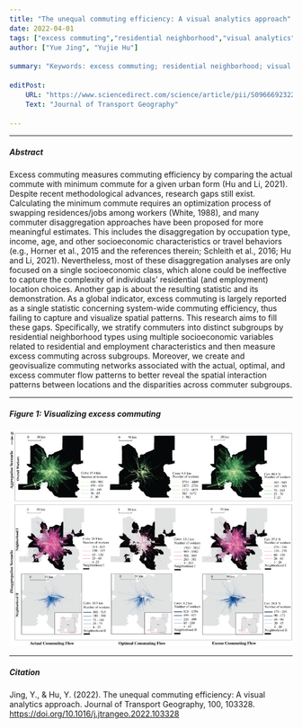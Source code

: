 ```yaml
---
title: "The unequal commuting efficiency: A visual analytics approach" 
date: 2022-04-01
tags: ["excess commuting","residential neighborhood","visual analytics","commuting network"]
author: ["Yue Jing", "Yujie Hu"]

summary: "Keywords: excess commuting; residential neighborhood; visual analytics; commuting network" 

editPost:
    URL: "https://www.sciencedirect.com/science/article/pii/S0966692322000515?casa_token=X0VZcCsEp8sAAAAA:x3gkpjNLVzHlVD0oAS2rq_XjXw1pHx92IpS5M6B674o9FP-gRxE3mzlFnlgvdUe04xe_2vTwFqQ"
    Text: "Journal of Transport Geography"

---
```


---



##### Abstract

Excess commuting measures commuting efficiency by comparing the actual commute with minimum commute for a
given urban form (Hu and Li, 2021). Despite recent methodological advances, research gaps still exist. Calculating
the minimum commute requires an optimization process of swapping residences/jobs among workers (White, 1988),
and many commuter disaggregation approaches have been proposed for more meaningful estimates. This includes
the disaggregation by occupation type, income, age, and other socioeconomic characteristics or travel behaviors (e.g.,
Horner et al., 2015 and the references therein; Schleith et al., 2016; Hu and Li, 2021). Nevertheless, most of these
disaggregation analyses are only focused on a single socioeconomic class, which alone could be ineffective to capture
the complexity of individuals’ residential (and employment) location choices. Another gap is about the resulting
statistic and its demonstration. As a global indicator, excess commuting is largely reported as a single statistic
concerning system-wide commuting efficiency, thus failing to capture and visualize spatial patterns. This research
aims to fill these gaps. Specifically, we stratify commuters into distinct subgroups by residential neighborhood types
using multiple socioeconomic variables related to residential and employment characteristics and then measure excess
commuting across subgroups. Moreover, we create and geovisualize commuting networks associated with the actual,
optimal, and excess commuter flow patterns to better reveal the spatial interaction patterns between locations and
the disparities across commuter subgroups.

---


##### Figure 1: Visualizing excess commuting

![](visualizations.jpg)

---

##### Citation



Jing, Y., & Hu, Y. (2022). The unequal commuting efficiency: A visual analytics approach. Journal of Transport Geography, 100, 103328. https://doi.org/10.1016/j.jtrangeo.2022.103328



